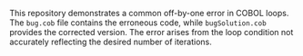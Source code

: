 This repository demonstrates a common off-by-one error in COBOL loops. The `bug.cob` file contains the erroneous code, while `bugSolution.cob` provides the corrected version.  The error arises from the loop condition not accurately reflecting the desired number of iterations.